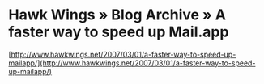 <!--
id: 19023312
link: http://tumblr.atmos.org/post/19023312/hawk-wings-blog-archive-a-faster-way-to-speed-up
slug: hawk-wings-blog-archive-a-faster-way-to-speed-up
date: Sat Nov 10 2007 12:09:45 GMT-0800 (PST)
publish: 2007-11-010
tags: 
title: Hawk Wings  » Blog Archive   » A faster way to speed up Mail.app
-->


Hawk Wings  » Blog Archive   » A faster way to speed up Mail.app
================================================================

[http://www.hawkwings.net/2007/03/01/a-faster-way-to-speed-up-mailapp/](http://www.hawkwings.net/2007/03/01/a-faster-way-to-speed-up-mailapp/)

